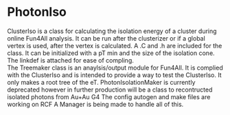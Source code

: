 # PhotonIso
ClusterIso is a class for calculating the isolation energy of a cluster during online Fun4All analysis.  It can be run after the clusterizer or if a global vertex is used, after the vertex is calculated. 
A .C and .h are included for the class.  It can be initialized with a pT min and the size of the isolation cone.  The linkdef is attached for ease of compling.  
The Treemaker class is an anaylsis/output module for Fun4All.  It is complied with the ClusterIso and is intended to provide a way to test the ClusterIso. It only makes a root tree of the eT. 
PhotonIsolationMaker is currently deprecated however in further production will be a class to recontructed isolated photons from Au+Au G4 
The config autogen and make files are working on RCF 
A Manager is being made to handle all of this. 

